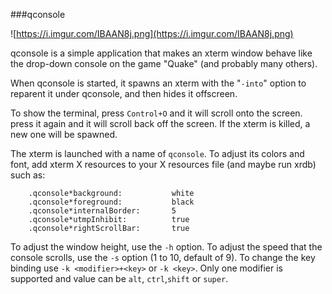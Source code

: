 ###qconsole

![https://i.imgur.com/IBAAN8j.png](https://i.imgur.com/IBAAN8j.png)

qconsole is a simple application that makes an xterm window behave like the
drop-down console on the game "Quake" (and probably many others).

When qconsole is started, it spawns an xterm with the "`-into`" option to
reparent it under qconsole, and then hides it offscreen.

To show the terminal, press `Control+O` and it will scroll onto the screen.
press it again and it will scroll back off the screen.  If the xterm is killed,
a new one will be spawned.

The xterm is launched with a name of `qconsole`.  To adjust its colors and
font, add xterm X resources to your X resources file (and maybe run xrdb) such
as:


		.qconsole*background:           white
		.qconsole*foreground:           black
		.qconsole*internalBorder:       5
		.qconsole*utmpInhibit:          true
		.qconsole*rightScrollBar:       true

To adjust the window height, use the `-h` option.  To adjust the speed that the
console scrolls, use the `-s` option (1 to 10, default of 9).
To change the key binding use `-k <modifier>+<key>` or `-k <key>`. Only one modifier
is supported and value can be `alt`, `ctrl`,`shift` or `super`.

